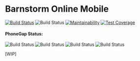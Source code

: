 # Barnstorm Online Mobile 
[![Build Status](https://travis-ci.org/Barnstorm-Online/Mobile.svg?branch=master)](https://travis-ci.org/Barnstorm-Online/Mobile)
![Build Status](https://build.phonegap.com/apps/3346276/badge/4224329350.svg)
[![Maintainability](https://api.codeclimate.com/v1/badges/fbd63f2aae67bd39141b/maintainability)](https://codeclimate.com/github/Barnstorm-Online/Mobile/maintainability)
[![Test Coverage](https://api.codeclimate.com/v1/badges/fbd63f2aae67bd39141b/test_coverage)](https://codeclimate.com/github/Barnstorm-Online/Mobile/test_coverage)

#### PhoneGap Status:

![Build Status](https://build.phonegap.com/apps/3346276/badge/4224329350/version.svg)
![Build Status](https://build.phonegap.com/apps/3346276/badge/4224329350/android.svg)
![Build Status](https://build.phonegap.com/apps/3346276/badge/4224329350/ios.svg)
![Build Status](https://build.phonegap.com/apps/3346276/badge/4224329350/windows.svg)




[WIP]
